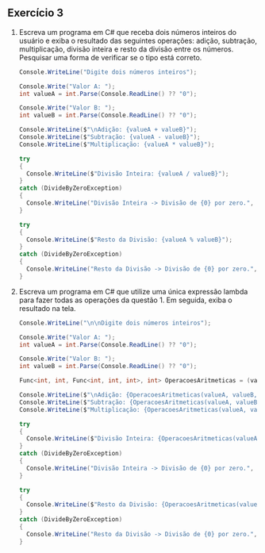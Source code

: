 ## Exercício 3

1. Escreva um programa em C# que receba dois números inteiros do usuário e exiba o resultado das seguintes operações: adição, subtração, multiplicação, divisão inteira e resto da divisão entre os números. Pesquisar uma forma de verificar se o tipo está correto.

   ```csharp  ​
   Console.WriteLine("Digite dois números inteiros");
   
   Console.Write("Valor A: ");
   int valueA = int.Parse(Console.ReadLine() ?? "0");
   
   Console.Write("Valor B: ");
   int valueB = int.Parse(Console.ReadLine() ?? "0");
   
   Console.WriteLine($"\nAdição: {valueA + valueB}");
   Console.WriteLine($"Subtração: {valueA - valueB}");
   Console.WriteLine($"Multiplicação: {valueA * valueB}");
   
   try
   {
     Console.WriteLine($"Divisão Inteira: {valueA / valueB}");
   }
   catch (DivideByZeroException)
   {
     Console.WriteLine("Divisão Inteira -> Divisão de {0} por zero.", valueA);
   }
   
   try
   {
     Console.WriteLine($"Resto da Divisão: {valueA % valueB}");
   }
   catch (DivideByZeroException)
   {
     Console.WriteLine("Resto da Divisão -> Divisão de {0} por zero.", valueA);
   }
    ```
   
2. Escreva um programa em C# que utilize uma única expressão lambda para fazer todas as operações da questão 1. Em seguida, exiba o resultado na tela.

   ```csharp  ​
   Console.WriteLine("\n\nDigite dois números inteiros");
   
   Console.Write("Valor A: ");
   int valueA = int.Parse(Console.ReadLine() ?? "0");
   
   Console.Write("Valor B: ");
   int valueB = int.Parse(Console.ReadLine() ?? "0");
   
   Func<int, int, Func<int, int, int>, int> OperacoesAritmeticas = (valueA, valueB, operacao) => operacao(valueA, valueB);
   
   Console.WriteLine($"\nAdição: {OperacoesAritmeticas(valueA, valueB, (a, b) => a + b)}");
   Console.WriteLine($"Subtração: {OperacoesAritmeticas(valueA, valueB, (a, b) => a - b)}");
   Console.WriteLine($"Multiplicação: {OperacoesAritmeticas(valueA, valueB, (a, b) => a * b)}");
   
   try
   {
     Console.WriteLine($"Divisão Inteira: {OperacoesAritmeticas(valueA, valueB, (a, b) => a / b)}");
   }
   catch (DivideByZeroException)
   {
     Console.WriteLine("Divisão Inteira -> Divisão de {0} por zero.", valueA);
   }
   
   try
   {
     Console.WriteLine($"Resto da Divisão: {OperacoesAritmeticas(valueA, valueB, (a, b) => a % b)}");
   }
   catch (DivideByZeroException)
   {
     Console.WriteLine("Resto da Divisão -> Divisão de {0} por zero.", valueA);
   }
   ```

